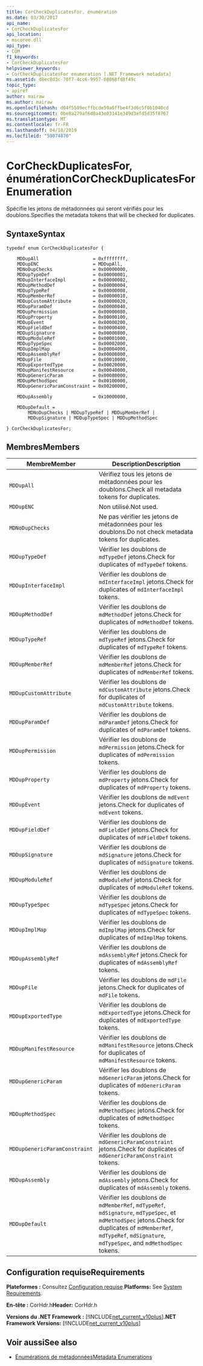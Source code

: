 ```yaml
---
title: CorCheckDuplicatesFor, énumération
ms.date: 03/30/2017
api_name:
- CorCheckDuplicatesFor
api_location:
- mscoree.dll
api_type:
- COM
f1_keywords:
- CorCheckDuplicatesFor
helpviewer_keywords:
- CorCheckDuplicatesFor enumeration [.NET Framework metadata]
ms.assetid: d8ec8d3c-70f7-4cc6-9957-68068fd8f49c
topic_type:
- apiref
author: mairaw
ms.author: mairaw
ms.openlocfilehash: d04f5589ecffbcde59a6ffbe4f3d6c5f0b1040cd
ms.sourcegitcommit: 0be8a279af6d8a43e03141e349d3efd5d35f8767
ms.translationtype: MT
ms.contentlocale: fr-FR
ms.lasthandoff: 04/18/2019
ms.locfileid: "59074870"
---
```

# <a name="corcheckduplicatesfor-enumeration"></a><span data-ttu-id="ee85c-102">CorCheckDuplicatesFor, énumération</span><span class="sxs-lookup"><span data-stu-id="ee85c-102">CorCheckDuplicatesFor Enumeration</span></span>
<span data-ttu-id="ee85c-103">Spécifie les jetons de métadonnées qui seront vérifiés pour les doublons.</span><span class="sxs-lookup"><span data-stu-id="ee85c-103">Specifies the metadata tokens that will be checked for duplicates.</span></span>  
  
## <a name="syntax"></a><span data-ttu-id="ee85c-104">Syntaxe</span><span class="sxs-lookup"><span data-stu-id="ee85c-104">Syntax</span></span>  
  
```  
typedef enum CorCheckDuplicatesFor {  
  
    MDDupAll                    = 0xffffffff,  
    MDDupENC                    = MDDupAll,  
    MDNoDupChecks               = 0x00000000,  
    MDDupTypeDef                = 0x00000001,  
    MDDupInterfaceImpl          = 0x00000002,  
    MDDupMethodDef              = 0x00000004,  
    MDDupTypeRef                = 0x00000008,  
    MDDupMemberRef              = 0x00000010,  
    MDDupCustomAttribute        = 0x00000020,  
    MDDupParamDef               = 0x00000040,  
    MDDupPermission             = 0x00000080,  
    MDDupProperty               = 0x00000100,  
    MDDupEvent                  = 0x00000200,  
    MDDupFieldDef               = 0x00000400,  
    MDDupSignature              = 0x00000800,  
    MDDupModuleRef              = 0x00001000,  
    MDDupTypeSpec               = 0x00002000,  
    MDDupImplMap                = 0x00004000,  
    MDDupAssemblyRef            = 0x00008000,  
    MDDupFile                   = 0x00010000,  
    MDDupExportedType           = 0x00020000,  
    MDDupManifestResource       = 0x00040000,  
    MDDupGenericParam           = 0x00080000,  
    MDDupMethodSpec             = 0x00100000,  
    MDDupGenericParamConstraint = 0x00200000,  
  
    MDDupAssembly               = 0x10000000,  
  
    MDDupDefault =   
        MDNoDupChecks | MDDupTypeRef | MDDupMemberRef |   
        MDDupSignature | MDDupTypeSpec | MDDupMethodSpec  
  
} CorCheckDuplicatesFor;  
```  
  
## <a name="members"></a><span data-ttu-id="ee85c-105">Membres</span><span class="sxs-lookup"><span data-stu-id="ee85c-105">Members</span></span>  
  
|<span data-ttu-id="ee85c-106">Membre</span><span class="sxs-lookup"><span data-stu-id="ee85c-106">Member</span></span>|<span data-ttu-id="ee85c-107">Description</span><span class="sxs-lookup"><span data-stu-id="ee85c-107">Description</span></span>|  
|------------|-----------------|  
|`MDDupAll`|<span data-ttu-id="ee85c-108">Vérifiez tous les jetons de métadonnées pour les doublons.</span><span class="sxs-lookup"><span data-stu-id="ee85c-108">Check all metadata tokens for duplicates.</span></span>|  
|`MDDupENC`|<span data-ttu-id="ee85c-109">Non utilisé.</span><span class="sxs-lookup"><span data-stu-id="ee85c-109">Not used.</span></span>|  
|`MDNoDupChecks`|<span data-ttu-id="ee85c-110">Ne pas vérifier les jetons de métadonnées pour les doublons.</span><span class="sxs-lookup"><span data-stu-id="ee85c-110">Do not check metadata tokens for duplicates.</span></span>|  
|`MDDupTypeDef`|<span data-ttu-id="ee85c-111">Vérifier les doublons de `mdTypeDef` jetons.</span><span class="sxs-lookup"><span data-stu-id="ee85c-111">Check for duplicates of `mdTypeDef` tokens.</span></span>|  
|`MDDupInterfaceImpl`|<span data-ttu-id="ee85c-112">Vérifier les doublons de `mdInterfaceImpl` jetons.</span><span class="sxs-lookup"><span data-stu-id="ee85c-112">Check for duplicates of `mdInterfaceImpl` tokens.</span></span>|  
|`MDDupMethodDef`|<span data-ttu-id="ee85c-113">Vérifier les doublons de `mdMethodDef` jetons.</span><span class="sxs-lookup"><span data-stu-id="ee85c-113">Check for duplicates of `mdMethodDef` tokens.</span></span>|  
|`MDDupTypeRef`|<span data-ttu-id="ee85c-114">Vérifier les doublons de `mdTypeRef` jetons.</span><span class="sxs-lookup"><span data-stu-id="ee85c-114">Check for duplicates of `mdTypeRef` tokens.</span></span>|  
|`MDDupMemberRef`|<span data-ttu-id="ee85c-115">Vérifier les doublons de `mdMemberRef` jetons.</span><span class="sxs-lookup"><span data-stu-id="ee85c-115">Check for duplicates of `mdMemberRef` tokens.</span></span>|  
|`MDDupCustomAttribute`|<span data-ttu-id="ee85c-116">Vérifier les doublons de `mdCustomAttribute` jetons.</span><span class="sxs-lookup"><span data-stu-id="ee85c-116">Check for duplicates of `mdCustomAttribute` tokens.</span></span>|  
|`MDDupParamDef`|<span data-ttu-id="ee85c-117">Vérifier les doublons de `mdParamDef` jetons.</span><span class="sxs-lookup"><span data-stu-id="ee85c-117">Check for duplicates of `mdParamDef` tokens.</span></span>|  
|`MDDupPermission`|<span data-ttu-id="ee85c-118">Vérifier les doublons de `mdPermission` jetons.</span><span class="sxs-lookup"><span data-stu-id="ee85c-118">Check for duplicates of `mdPermission` tokens.</span></span>|  
|`MDDupProperty`|<span data-ttu-id="ee85c-119">Vérifier les doublons de `mdProperty` jetons.</span><span class="sxs-lookup"><span data-stu-id="ee85c-119">Check for duplicates of `mdProperty` tokens.</span></span>|  
|`MDDupEvent`|<span data-ttu-id="ee85c-120">Vérifier les doublons de `mdEvent` jetons.</span><span class="sxs-lookup"><span data-stu-id="ee85c-120">Check for duplicates of `mdEvent` tokens.</span></span>|  
|`MDDupFieldDef`|<span data-ttu-id="ee85c-121">Vérifier les doublons de `mdFieldDef` jetons.</span><span class="sxs-lookup"><span data-stu-id="ee85c-121">Check for duplicates of `mdFieldDef` tokens.</span></span>|  
|`MDDupSignature`|<span data-ttu-id="ee85c-122">Vérifier les doublons de `mdSignature` jetons.</span><span class="sxs-lookup"><span data-stu-id="ee85c-122">Check for duplicates of `mdSignature` tokens.</span></span>|  
|`MDDupModuleRef`|<span data-ttu-id="ee85c-123">Vérifier les doublons de `mdModuleRef` jetons.</span><span class="sxs-lookup"><span data-stu-id="ee85c-123">Check for duplicates of `mdModuleRef` tokens.</span></span>|  
|`MDDupTypeSpec`|<span data-ttu-id="ee85c-124">Vérifier les doublons de `mdTypeSpec` jetons.</span><span class="sxs-lookup"><span data-stu-id="ee85c-124">Check for duplicates of `mdTypeSpec` tokens.</span></span>|  
|`MDDupImplMap`|<span data-ttu-id="ee85c-125">Vérifier les doublons de `mdImplMap` jetons.</span><span class="sxs-lookup"><span data-stu-id="ee85c-125">Check for duplicates of `mdImplMap` tokens.</span></span>|  
|`MDDupAssemblyRef`|<span data-ttu-id="ee85c-126">Vérifier les doublons de `mdAssemblyRef` jetons.</span><span class="sxs-lookup"><span data-stu-id="ee85c-126">Check for duplicates of `mdAssemblyRef` tokens.</span></span>|  
|`MDDupFile`|<span data-ttu-id="ee85c-127">Vérifier les doublons de `mdFile` jetons.</span><span class="sxs-lookup"><span data-stu-id="ee85c-127">Check for duplicates of `mdFile` tokens.</span></span>|  
|`MDDupExportedType`|<span data-ttu-id="ee85c-128">Vérifier les doublons de `mdExportedType` jetons.</span><span class="sxs-lookup"><span data-stu-id="ee85c-128">Check for duplicates of `mdExportedType` tokens.</span></span>|  
|`MDDupManifestResource`|<span data-ttu-id="ee85c-129">Vérifier les doublons de `mdManifestResource` jetons.</span><span class="sxs-lookup"><span data-stu-id="ee85c-129">Check for duplicates of `mdManifestResource` tokens.</span></span>|  
|`MDDupGenericParam`|<span data-ttu-id="ee85c-130">Vérifier les doublons de `mdGenericParam` jetons.</span><span class="sxs-lookup"><span data-stu-id="ee85c-130">Check for duplicates of `mdGenericParam` tokens.</span></span>|  
|`MDDupMethodSpec`|<span data-ttu-id="ee85c-131">Vérifier les doublons de `mdMethodSpec` jetons.</span><span class="sxs-lookup"><span data-stu-id="ee85c-131">Check for duplicates of `mdMethodSpec` tokens.</span></span>|  
|`MDDupGenericParamConstraint`|<span data-ttu-id="ee85c-132">Vérifier les doublons de `mdGenericParamConstraint` jetons.</span><span class="sxs-lookup"><span data-stu-id="ee85c-132">Check for duplicates of `mdGenericParamConstraint` tokens.</span></span>|  
|`MDDupAssembly`|<span data-ttu-id="ee85c-133">Vérifier les doublons de `mdAssembly` jetons.</span><span class="sxs-lookup"><span data-stu-id="ee85c-133">Check for duplicates of `mdAssembly` tokens.</span></span>|  
|`MDDupDefault`|<span data-ttu-id="ee85c-134">Vérifier les doublons de `mdMemberRef`, `mdTypeRef`, `mdSignature`, `mdTypeSpec`, et `mdMethodSpec` jetons.</span><span class="sxs-lookup"><span data-stu-id="ee85c-134">Check for duplicates of `mdMemberRef`, `mdTypeRef`, `mdSignature`, `mdTypeSpec`, and `mdMethodSpec` tokens.</span></span>|  
  
## <a name="requirements"></a><span data-ttu-id="ee85c-135">Configuration requise</span><span class="sxs-lookup"><span data-stu-id="ee85c-135">Requirements</span></span>  
 <span data-ttu-id="ee85c-136">**Plateformes :** Consultez [Configuration requise](../../../../docs/framework/get-started/system-requirements.md).</span><span class="sxs-lookup"><span data-stu-id="ee85c-136">**Platforms:** See [System Requirements](../../../../docs/framework/get-started/system-requirements.md).</span></span>  
  
 <span data-ttu-id="ee85c-137">**En-tête :** CorHdr.h</span><span class="sxs-lookup"><span data-stu-id="ee85c-137">**Header:** CorHdr.h</span></span>  
  
 <span data-ttu-id="ee85c-138">**Versions du .NET Framework :** [!INCLUDE[net_current_v10plus](../../../../includes/net-current-v10plus-md.md)]</span><span class="sxs-lookup"><span data-stu-id="ee85c-138">**.NET Framework Versions:** [!INCLUDE[net_current_v10plus](../../../../includes/net-current-v10plus-md.md)]</span></span>  
  
## <a name="see-also"></a><span data-ttu-id="ee85c-139">Voir aussi</span><span class="sxs-lookup"><span data-stu-id="ee85c-139">See also</span></span>

- [<span data-ttu-id="ee85c-140">Énumérations de métadonnées</span><span class="sxs-lookup"><span data-stu-id="ee85c-140">Metadata Enumerations</span></span>](../../../../docs/framework/unmanaged-api/metadata/metadata-enumerations.md)
